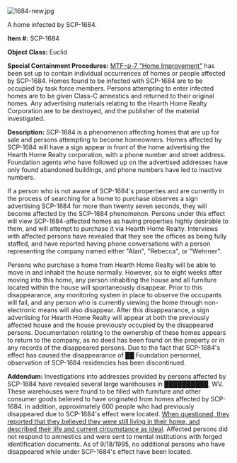 ![1684-new.jpg](http://scp-wiki.wdfiles.com/local--files/scp-1684/1684-new.jpg)

A home infected by SCP-1684.

**Item #:** SCP-1684

**Object Class:** Euclid

**Special Containment Procedures:** [MTF-ψ-7 "Home Improvement"](http://www.scp-wiki.net/mtf-psi-7-home-improvement-hub) has been set up to contain individual occurrences of homes or people affected by SCP-1684. Homes found to be infected with SCP-1684 are to be occupied by task force members. Persons attempting to enter infected homes are to be given Class-C amnestics and returned to their original homes. Any advertising materials relating to the Hearth Home Realty Corporation are to be destroyed, and the publisher of the material investigated.

**Description:** SCP-1684 is a phenomenon affecting homes that are up for sale and persons attempting to become homeowners. Homes affected by SCP-1684 will have a sign appear in front of the home advertising the Hearth Home Realty corporation, with a phone number and street address. Foundation agents who have followed up on the advertised addresses have only found abandoned buildings, and phone numbers have led to inactive numbers.

If a person who is not aware of SCP-1684's properties and are currently in the process of searching for a home to purchase observes a sign advertising SCP-1684 for more than twenty seven seconds, they will become affected by the SCP-1684 phenomenon. Persons under this effect will view SCP-1684-affected homes as having properties highly desirable to them, and will attempt to purchase it via Hearth Home Realty. Interviews with affected persons have revealed that they see the offices as being fully staffed, and have reported having phone conversations with a person representing the company named either "Alan", "Rebecca", or "Wehrner".

Persons who purchase a home from Hearth Home Realty will be able to move in and inhabit the house normally. However, six to eight weeks after moving into this home, any person inhabiting the house and all furniture located within the house will spontaneously disappear. Prior to this disappearance, any monitoring system in place to observe the occupants will fail, and any person who is currently viewing the home through non-electronic means will also disappear. After this disappearance, a sign advertising for Hearth Home Realty will appear at both the previously affected house and the house previously occupied by the disappeared persons. Documentation relating to the ownership of these homes appears to return to the company, as no deed has been found on the property or in any records of the disappeared persons. Due to the fact that SCP-1684's effect has caused the disappearance of ██ Foundation personnel, observation of SCP-1684 residencies has been discontinued.

**Addendum:** Investigations into addresses provided by persons affected by SCP-1684 have revealed several large warehouses in ██████████, WV. These warehouses were found to be filled with furniture and other consumer goods believed to have originated from homes affected by SCP-1684. In addition, approximately 600 people who had previously disappeared due to SCP-1684's effect were located. [When questioned, they reported that they believed they were still living in their home, and described their life and current circumstance as ideal](/homeowners). Affected persons did not respond to amnestics and were sent to mental institutions with forged identification documents. As of 9/18/1995, no additional persons who have disappeared while under SCP-1684's effect have been located.